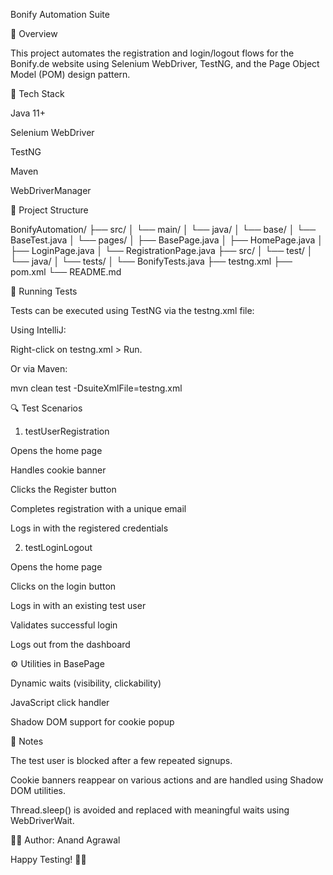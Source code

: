 Bonify Automation Suite

🚀 Overview

This project automates the registration and login/logout flows for the Bonify.de website using Selenium WebDriver, TestNG, and the Page Object Model (POM) design pattern.

🧱 Tech Stack

Java 11+

Selenium WebDriver

TestNG

Maven

WebDriverManager

📂 Project Structure

BonifyAutomation/
├── src/
│   └── main/
│       └── java/
│           └── base/
│               └── BaseTest.java
│           └── pages/
│               ├── BasePage.java
│               ├── HomePage.java
│               ├── LoginPage.java
│               └── RegistrationPage.java
├── src/
│   └── test/
│       └── java/
│           └── tests/
│               └── BonifyTests.java
├── testng.xml
├── pom.xml
└── README.md

🧪 Running Tests

Tests can be executed using TestNG via the testng.xml file:

Using IntelliJ:

Right-click on testng.xml > Run.

Or via Maven:

mvn clean test -DsuiteXmlFile=testng.xml

🔍 Test Scenarios

1. testUserRegistration

Opens the home page

Handles cookie banner

Clicks the Register button

Completes registration with a unique email

Logs in with the registered credentials

2. testLoginLogout

Opens the home page

Clicks on the login button

Logs in with an existing test user

Validates successful login

Logs out from the dashboard

⚙️ Utilities in BasePage

Dynamic waits (visibility, clickability)

JavaScript click handler

Shadow DOM support for cookie popup

📌 Notes

The test user is blocked after a few repeated signups.

Cookie banners reappear on various actions and are handled using Shadow DOM utilities.

Thread.sleep() is avoided and replaced with meaningful waits using WebDriverWait.

👨‍💻 Author: Anand Agrawal

Happy Testing! 🧪✨